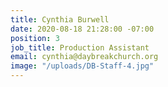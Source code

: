 ```yaml
---
title: Cynthia Burwell
date: 2020-08-18 21:28:00 -07:00
position: 3
job_title: Production Assistant
email: cynthia@daybreakchurch.org
image: "/uploads/DB-Staff-4.jpg"
---
```


